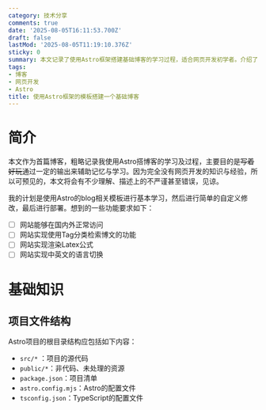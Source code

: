 ```yaml
---
category: 技术分享
comments: true
date: '2025-08-05T16:11:53.700Z'
draft: false
lastMod: '2025-08-05T11:19:10.376Z'
sticky: 0
summary: 本文记录了使用Astro框架搭建基础博客的学习过程，适合网页开发初学者。介绍了项目文件结构及博客搭建计划，包括标签分类、LaTeX渲染等功能实现。
tags:
- 博客
- 网页开发
- Astro
title: 使用Astro框架的模板搭建一个基础博客
---
```


# 简介

本文作为首篇博客，粗略记录我使用Astro搭博客的学习及过程，主要目的是~~写着好玩~~通过一定的输出来辅助记忆与学习。因为完全没有网页开发的知识与经验，所以可预见的，本文将会有不少理解、描述上的不严谨甚至错误，见谅。

我的计划是使用Astro的blog相关模板进行基本学习，然后进行简单的自定义修改，最后进行部署。想到的一些功能要求如下：

- [ ] 网站能够在国内外正常访问
- [ ] 网站实现使用Tag分类检索博文的功能
- [ ] 网站实现渲染Latex公式
- [ ] 网站实现中英文的语言切换

# 基础知识
## 项目文件结构

Astro项目的根目录结构应包括如下内容：

- `src/*` ：项目的源代码
- `public/*`：非代码、未处理的资源
- `package.json`：项目清单
- `astro.config.mjs`：Astro的配置文件
- `tsconfig.json`：TypeScript的配置文件